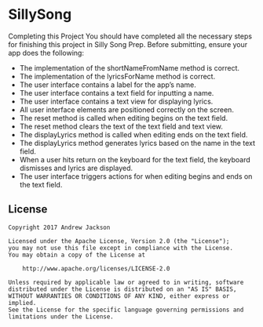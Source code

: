 # SillySong

Completing this Project
You should have completed all the necessary steps for finishing this project in Silly Song Prep. Before submitting, ensure your app does the following:

* The implementation of the shortNameFromName method is correct.
* The implementation of the lyricsForName method is correct.
* The user interface contains a label for the app’s name.
* The user interface contains a text field for inputting a name.
* The user interface contains a text view for displaying lyrics.
* All user interface elements are positioned correctly on the screen.
* The reset method is called when editing begins on the text field.
* The reset method clears the text of the text field and text view.
* The displayLyrics method is called when editing ends on the text field.
* The displayLyrics method generates lyrics based on the name in the text field.
* When a user hits return on the keyboard for the text field, the keyboard dismisses and lyrics are displayed.
* The user interface triggers actions for when editing begins and ends on the text field.

## License

    Copyright 2017 Andrew Jackson

    Licensed under the Apache License, Version 2.0 (the "License");
    you may not use this file except in compliance with the License.
    You may obtain a copy of the License at

        http://www.apache.org/licenses/LICENSE-2.0

    Unless required by applicable law or agreed to in writing, software
    distributed under the License is distributed on an "AS IS" BASIS,
    WITHOUT WARRANTIES OR CONDITIONS OF ANY KIND, either express or implied.
    See the License for the specific language governing permissions and
    limitations under the License.
